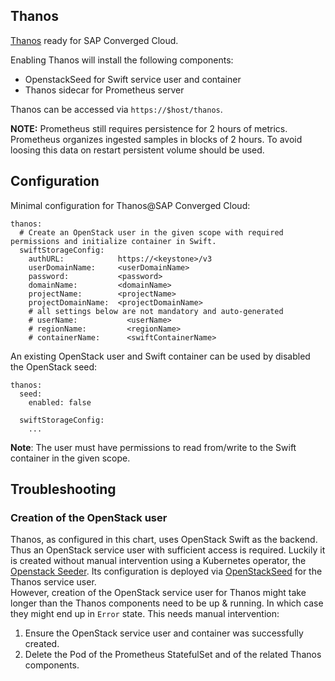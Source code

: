 Thanos
------

[Thanos](https://github.com/improbable-eng/thanos) ready for SAP Converged Cloud.

Enabling Thanos will install the following components:
- OpenstackSeed for Swift service user and container
- Thanos sidecar for Prometheus server

Thanos can be accessed via `https://$host/thanos`.

**NOTE:** Prometheus still requires persistence for 2 hours of metrics.  
Prometheus organizes ingested samples in blocks of 2 hours. To avoid loosing this data on restart persistent volume should be used.

## Configuration

Minimal configuration for Thanos@SAP Converged Cloud:

```
thanos:
  # Create an OpenStack user in the given scope with required permissions and initialize container in Swift.
  swiftStorageConfig:
    authURL:            https://<keystone>/v3
    userDomainName:     <userDomainName>
    password:           <password>
    domainName:         <domainName>
    projectName:        <projectName>
    projectDomainName:  <projectDomainName>
    # all settings below are not mandatory and auto-generated
    # userName:           <userName>
    # regionName:         <regionName>
    # containerName:      <swiftContainerName>
```

An existing OpenStack user and Swift container can be used by disabled the OpenStack seed:
```
thanos:
  seed:
    enabled: false
  
  swiftStorageConfig:
    ...
```

**Note**: The user must have permissions to read from/write to the Swift container in the given scope.  

## Troubleshooting

### Creation of the OpenStack user

Thanos, as configured in this chart, uses OpenStack Swift as the backend.
Thus an OpenStack service user with sufficient access is required.
Luckily it is created without manual intervention using a Kubernetes operator, the [Openstack Seeder](https://github.com/sapcc/kubernetes-operators/tree/master/openstack-seeder).
Its configuration is deployed via [OpenStackSeed](thanos-seed.yaml) for the Thanos service user.  
However, creation of the OpenStack service user for Thanos might take longer than the Thanos components need to be up & running.
In which case they might end up in `Error` state.
This needs manual intervention: 
1. Ensure the OpenStack service user and container was successfully created.
2. Delete the Pod of the Prometheus StatefulSet and of the related Thanos components.
